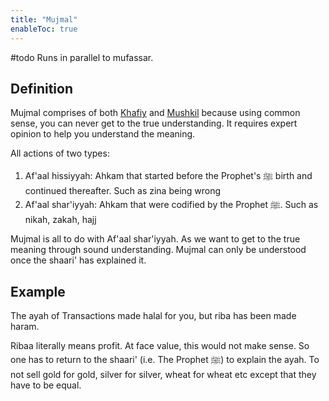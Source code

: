 ```yaml
---
title: "Mujmal"
enableToc: true
---
```

#todo Runs in parallel to mufassar.
## Definition
Mujmal comprises of both [Khafiy](Usul%20Fiqh/Quranic%20words/Khafiy.md) and [Mushkil](Usul%20Fiqh/Quranic%20words/Mushkil.md) because using common sense, you can never get to the true understanding. It requires expert opinion to help you understand the meaning.

All actions of two types:
1. Af'aal hissiyyah: Ahkam that started before the Prophet's ﷺ birth and continued thereafter. Such as zina being wrong
2. Af'aal shar'iyyah: Ahkam that were codified by the Prophet ﷺ. Such as nikah, zakah, hajj


Mujmal is all to do with Af'aal shar'iyyah. As we want to get to the true meaning through sound understanding. Mujmal can only be understood once the shaari' has explained it.

## Example
The ayah of Transactions made halal for you, but riba has been made haram.

Ribaa literally means profit. At face value, this would not make sense. So one has to return to the shaari' (i.e. The Prophet ﷺ) to explain the ayah. To not sell gold for gold, silver for silver, wheat for wheat etc except that they have to be equal.
